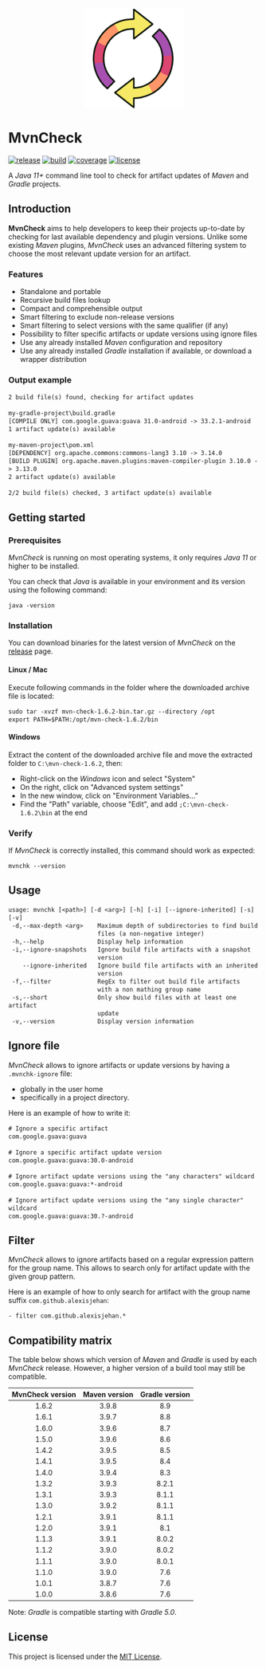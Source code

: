 <p align="center">
	<img src="logo.png" alt="Logo" width="200"/>
</p>

# MvnCheck
[![release](https://img.shields.io/github/v/release/AlexisJehan/MvnCheck?display_name=tag)](https://github.com/AlexisJehan/MvnCheck/releases/latest)
[![build](https://img.shields.io/github/actions/workflow/status/AlexisJehan/MvnCheck/ci.yml?branch=main)](https://github.com/AlexisJehan/MvnCheck/actions/workflows/ci.yml)
[![coverage](https://img.shields.io/codecov/c/github/AlexisJehan/MvnCheck)](https://codecov.io/gh/AlexisJehan/MvnCheck)
[![license](https://img.shields.io/github/license/AlexisJehan/MvnCheck)](LICENSE.txt)

A _Java 11+_ command line tool to check for artifact updates of _Maven_ and _Gradle_ projects.

## Introduction
**MvnCheck** aims to help developers to keep their projects up-to-date by checking for last available dependency and
plugin versions. Unlike some existing _Maven_ plugins, _MvnCheck_ uses an advanced filtering system to choose the
most relevant update version for an artifact.

### Features
- Standalone and portable
- Recursive build files lookup
- Compact and comprehensible output
- Smart filtering to exclude non-release versions
- Smart filtering to select versions with the same qualifier (if any)
- Possibility to filter specific artifacts or update versions using ignore files
- Use any already installed _Maven_ configuration and repository
- Use any already installed _Gradle_ installation if available, or download a wrapper distribution

### Output example
```
2 build file(s) found, checking for artifact updates

my-gradle-project\build.gradle
[COMPILE ONLY] com.google.guava:guava 31.0-android -> 33.2.1-android
1 artifact update(s) available

my-maven-project\pom.xml
[DEPENDENCY] org.apache.commons:commons-lang3 3.10 -> 3.14.0
[BUILD PLUGIN] org.apache.maven.plugins:maven-compiler-plugin 3.10.0 -> 3.13.0
2 artifact update(s) available

2/2 build file(s) checked, 3 artifact update(s) available
```

## Getting started

### Prerequisites
_MvnCheck_ is running on most operating systems, it only requires _Java 11_ or higher to be installed.

You can check that _Java_ is available in your environment and its version using the following command:
```console
java -version
```

### Installation
You can download binaries for the latest version of _MvnCheck_ on the
[release](https://github.com/AlexisJehan/MvnCheck/releases/latest) page.

#### Linux / Mac
Execute following commands in the folder where the downloaded archive file is
located:
```console
sudo tar -xvzf mvn-check-1.6.2-bin.tar.gz --directory /opt
export PATH=$PATH:/opt/mvn-check-1.6.2/bin
```

#### Windows
Extract the content of the downloaded archive file and move the extracted folder to `C:\mvn-check-1.6.2`, then:
- Right-click on the _Windows_ icon and select "System"
- On the right, click on "Advanced system settings"
- In the new window, click on "Environment Variables..."
- Find the "Path" variable, choose "Edit", and add `;C:\mvn-check-1.6.2\bin` at the end

### Verify
If _MvnCheck_ is correctly installed, this command should work as expected:
```console
mvnchk --version
```

## Usage
```
usage: mvnchk [<path>] [-d <arg>] [-h] [-i] [--ignore-inherited] [-s] [-v]
 -d,--max-depth <arg>    Maximum depth of subdirectories to find build
                         files (a non-negative integer)
 -h,--help               Display help information
 -i,--ignore-snapshots   Ignore build file artifacts with a snapshot
                         version
    --ignore-inherited   Ignore build file artifacts with an inherited
                         version
 -f,--filter             RegEx to filter out build file artifacts 
                         with a non mathing group name
 -s,--short              Only show build files with at least one artifact
                         update
 -v,--version            Display version information
```

## Ignore file
_MvnCheck_ allows to ignore artifacts or update versions by having a `.mvnchk-ignore` file:
- globally in the user home
- specifically in a project directory.

Here is an example of how to write it:
```
# Ignore a specific artifact
com.google.guava:guava

# Ignore a specific artifact update version
com.google.guava:guava:30.0-android

# Ignore artifact update versions using the "any characters" wildcard
com.google.guava:guava:*-android

# Ignore artifact update versions using the "any single character" wildcard
com.google.guava:guava:30.?-android
```

## Filter
_MvnCheck_ allows to ignore artifacts based on a regular expression pattern for the group name.
This allows to search only for artifact update with the given group pattern.

Here is an example of how to only search for artifact 
with the group name suffix `com.github.alexisjehan`:
```
- filter com.github.alexisjehan.*
```

## Compatibility matrix
The table below shows which version of _Maven_ and _Gradle_ is used by each _MvnCheck_ release. However, a higher
version of a build tool may still be compatible.

| MvnCheck version | Maven version | Gradle version |
|:----------------:|:-------------:|:--------------:|
|      1.6.2       |     3.9.8     |      8.9       |
|      1.6.1       |     3.9.7     |      8.8       |
|      1.6.0       |     3.9.6     |      8.7       |
|      1.5.0       |     3.9.6     |      8.6       |
|      1.4.2       |     3.9.5     |      8.5       |
|      1.4.1       |     3.9.5     |      8.4       |
|      1.4.0       |     3.9.4     |      8.3       |
|      1.3.2       |     3.9.3     |     8.2.1      |
|      1.3.1       |     3.9.3     |     8.1.1      |
|      1.3.0       |     3.9.2     |     8.1.1      |
|      1.2.1       |     3.9.1     |     8.1.1      |
|      1.2.0       |     3.9.1     |      8.1       |
|      1.1.3       |     3.9.1     |     8.0.2      |
|      1.1.2       |     3.9.0     |     8.0.2      |
|      1.1.1       |     3.9.0     |     8.0.1      |
|      1.1.0       |     3.9.0     |      7.6       |
|      1.0.1       |     3.8.7     |      7.6       |
|      1.0.0       |     3.8.6     |      7.6       |

Note: _Gradle_ is compatible starting with _Gradle 5.0_.

## License
This project is licensed under the [MIT License](LICENSE.txt).
